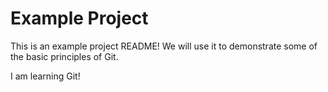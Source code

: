 # Example Project

This is an example project README! We will use it to demonstrate some of the basic principles of Git.

I am learning Git!